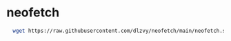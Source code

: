 # neofetch

 ```bash
   wget https://raw.githubusercontent.com/dlzvy/neofetch/main/neofetch.sh && chmod +x neofetch.sh && ./neofetch.sh
   ```